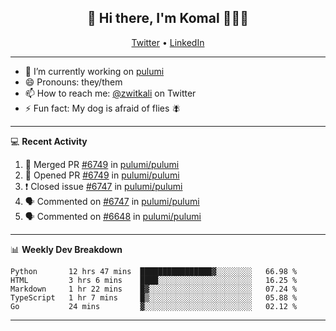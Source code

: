 <h2 align="center"> 👋 Hi there, I'm Komal 🧑🏾‍💻 </h2>
<p align="center">
    <a href="https://twitter.com/zwitkali">Twitter</a> •
    <a href="https://www.linkedin.com/in/komal-ali/">LinkedIn</a>
</p>

--------

- 🔭 I’m currently working on [pulumi](https://github.com/pulumi/pulumi)
- 😄 Pronouns: they/them
- 📫 How to reach me: [@zwitkali](https://twitter.com/zwitkali) on Twitter
- ⚡ Fun fact: My dog is afraid of flies 🪰

--------
💻 **Recent Activity**

<!--START_SECTION:activity-->
1. 🎉 Merged PR [#6749](https://github.com/pulumi/pulumi/pull/6749) in [pulumi/pulumi](https://github.com/pulumi/pulumi)
2. 💪 Opened PR [#6749](https://github.com/pulumi/pulumi/pull/6749) in [pulumi/pulumi](https://github.com/pulumi/pulumi)
3. ❗️ Closed issue [#6747](https://github.com/pulumi/pulumi/issues/6747) in [pulumi/pulumi](https://github.com/pulumi/pulumi)
4. 🗣 Commented on [#6747](https://github.com/pulumi/pulumi/issues/6747) in [pulumi/pulumi](https://github.com/pulumi/pulumi)
5. 🗣 Commented on [#6648](https://github.com/pulumi/pulumi/issues/6648) in [pulumi/pulumi](https://github.com/pulumi/pulumi)
<!--END_SECTION:activity-->

--------

📊 **Weekly Dev Breakdown**
<!--START_SECTION:waka-->
```text
Python       12 hrs 47 mins  ████████████████▓░░░░░░░░   66.98 % 
HTML         3 hrs 6 mins    ████░░░░░░░░░░░░░░░░░░░░░   16.25 % 
Markdown     1 hr 22 mins    █▓░░░░░░░░░░░░░░░░░░░░░░░   07.24 % 
TypeScript   1 hr 7 mins     █▒░░░░░░░░░░░░░░░░░░░░░░░   05.88 % 
Go           24 mins         ▓░░░░░░░░░░░░░░░░░░░░░░░░   02.12 % 
```
<!--END_SECTION:waka-->

--------